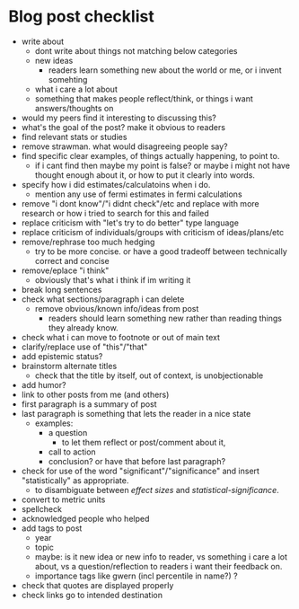 # Blog post checklist

- write about
    - dont write about things not matching below categories
    - new ideas
        - readers learn something new about the world or me, 
          or i invent somehting
    - what i care a lot about
    - something that makes people reflect/think,
      or things i want answers/thoughts on
- would my peers find it interesting to discussing this?
- what's the goal of the post? make it obvious to readers
- find relevant stats or studies
- remove strawman. what would disagreeing people say?
- find specific clear examples, of things actually happening, to point to.
    - if i cant find then maybe my point is false?
      or maybe i might not have thought enough about it,
      or how to put it clearly into words.
- specify how i did estimates/calculatoins when i do.
    - mention any use of fermi estimates in fermi calculations
- remove "i dont know"/"i didnt check"/etc and replace with more research
  or how i tried to search for this and failed
- replace criticism with "let's try to do better" type language
- replace criticism of individuals/groups with criticism of ideas/plans/etc
- remove/rephrase too much hedging
    - try to be more concise.
      or have a good tradeoff between technically correct and concise
- remove/eplace "i think"
    - obviously that's what i think if im writing it
- break long sentences
- check what sections/paragraph i can delete
    - remove obvious/known info/ideas from post
        - readers should learn something new rather than reading
          things they already know.
- check what i can move to footnote or out of main text
- clarify/replace use of "this"/"that"
- add epistemic status?
- brainstorm alternate titles
    - check that the title by itself, out of context, is unobjectionable
- add humor?
- link to other posts from me (and others)
- first paragraph is a summary of post
- last paragraph is something that lets the reader in a nice state
    - examples:
        - a question
            - to let them reflect or post/comment about it,
        - call to action
        - conclusion? or have that before last paragraph?
- check for use of the word "significant"/"significance"
  and insert "statistically" as appropriate.
    - to disambiguate between _effect sizes_ and _statistical-significance_.
- convert to metric units
- spellcheck
- acknowledged people who helped
- add tags to post
    - year
    - topic
    - maybe: is it new idea or new info to reader,
      vs something i care a lot about,
      vs a question/reflection to readers i want their feedback on.
    - importance tags like gwern (incl percentile in name?) ?
- check that quotes are displayed properly
- check links go to intended destination

